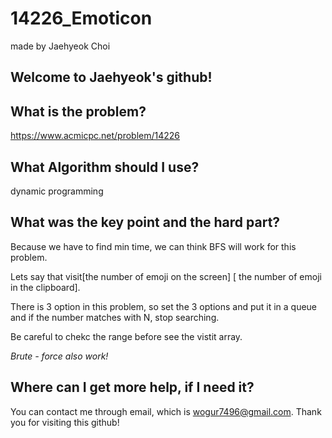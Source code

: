 # 14226_Emoticon

made by Jaehyeok Choi

## Welcome to Jaehyeok's github!

## What is the problem?

https://www.acmicpc.net/problem/14226

## What Algorithm should I use?

dynamic programming

## What was the key point and the hard part?

Because we have to find min time, we can think BFS will work for this problem.

Lets say that visit[the number of emoji on the screen] [ the number of emoji in the clipboard].

There is 3 option in this problem, so set the 3 options and put it in a queue and if the number matches with N, stop searching.

Be careful to chekc the range before see the vistit array.

*Brute - force also work!*

## Where can I get more help, if I need it?

You can contact me through email, which is wogur7496@gmail.com.
Thank you for visiting this github!
